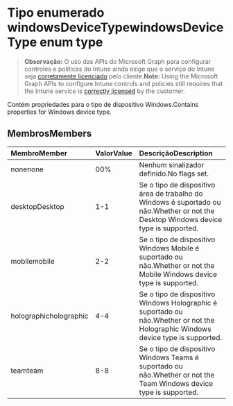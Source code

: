 # <a name="windowsdevicetype-enum-type"></a><span data-ttu-id="a3331-101">Tipo enumerado windowsDeviceType</span><span class="sxs-lookup"><span data-stu-id="a3331-101">windowsDeviceType enum type</span></span>

> <span data-ttu-id="a3331-102">**Observação:** O uso das APIs do Microsoft Graph para configurar controles e políticas do Intune ainda exige que o serviço do Intune seja [corretamente licenciado](https://go.microsoft.com/fwlink/?linkid=839381) pelo cliente.</span><span class="sxs-lookup"><span data-stu-id="a3331-102">**Note:** Using the Microsoft Graph APIs to configure Intune controls and policies still requires that the Intune service is [correctly licensed](https://go.microsoft.com/fwlink/?linkid=839381) by the customer.</span></span>

<span data-ttu-id="a3331-103">Contém propriedades para o tipo de dispositivo Windows.</span><span class="sxs-lookup"><span data-stu-id="a3331-103">Contains properties for Windows device type.</span></span>
## <a name="members"></a><span data-ttu-id="a3331-104">Membros</span><span class="sxs-lookup"><span data-stu-id="a3331-104">Members</span></span>
|<span data-ttu-id="a3331-105">Membro</span><span class="sxs-lookup"><span data-stu-id="a3331-105">Member</span></span>|<span data-ttu-id="a3331-106">Valor</span><span class="sxs-lookup"><span data-stu-id="a3331-106">Value</span></span>|<span data-ttu-id="a3331-107">Descrição</span><span class="sxs-lookup"><span data-stu-id="a3331-107">Description</span></span>|
|:---|:---|:---|
|<span data-ttu-id="a3331-108">none</span><span class="sxs-lookup"><span data-stu-id="a3331-108">none</span></span>|<span data-ttu-id="a3331-109">0</span><span class="sxs-lookup"><span data-stu-id="a3331-109">0%</span></span>|<span data-ttu-id="a3331-110">Nenhum sinalizador definido.</span><span class="sxs-lookup"><span data-stu-id="a3331-110">No flags set.</span></span>|
|<span data-ttu-id="a3331-111">desktop</span><span class="sxs-lookup"><span data-stu-id="a3331-111">Desktop</span></span>|<span data-ttu-id="a3331-112">1</span><span class="sxs-lookup"><span data-stu-id="a3331-112">-1</span></span>|<span data-ttu-id="a3331-113">Se o tipo de dispositivo área de trabalho do Windows é suportado ou não.</span><span class="sxs-lookup"><span data-stu-id="a3331-113">Whether or not the Desktop Windows device type is supported.</span></span>|
|<span data-ttu-id="a3331-114">mobile</span><span class="sxs-lookup"><span data-stu-id="a3331-114">mobile</span></span>|<span data-ttu-id="a3331-115">2</span><span class="sxs-lookup"><span data-stu-id="a3331-115">-2</span></span>|<span data-ttu-id="a3331-116">Se o tipo de dispositivo Windows Mobile é suportado ou não.</span><span class="sxs-lookup"><span data-stu-id="a3331-116">Whether or not the Mobile Windows device type is supported.</span></span>|
|<span data-ttu-id="a3331-117">holographic</span><span class="sxs-lookup"><span data-stu-id="a3331-117">holographic</span></span>|<span data-ttu-id="a3331-118">4</span><span class="sxs-lookup"><span data-stu-id="a3331-118">-4</span></span>|<span data-ttu-id="a3331-119">Se o tipo de dispositivo Windows Holographic é suportado ou não.</span><span class="sxs-lookup"><span data-stu-id="a3331-119">Whether or not the Holographic Windows device type is supported.</span></span>|
|<span data-ttu-id="a3331-120">team</span><span class="sxs-lookup"><span data-stu-id="a3331-120">team</span></span>|<span data-ttu-id="a3331-121">8</span><span class="sxs-lookup"><span data-stu-id="a3331-121">-8</span></span>|<span data-ttu-id="a3331-122">Se o tipo de dispositivo Windows Teams é suportado ou não.</span><span class="sxs-lookup"><span data-stu-id="a3331-122">Whether or not the Team Windows device type is supported.</span></span>|








